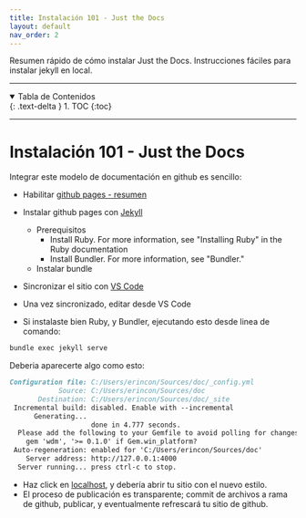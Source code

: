 ```yaml
---
title: Instalación 101 - Just the Docs
layout: default
nav_order: 2
---
```


Resumen rápido de cómo instalar Just the Docs. Instrucciones fáciles para instalar jekyll en local.

---

<details open markdown="block">
  <summary>Tabla de Contenidos</summary>
  {: .text-delta }
1. TOC
{:toc}
</details>

---

# Instalación 101 - Just the Docs

Integrar este modelo de documentación en github es sencillo:

- Habilitar [github pages - resumen](https://docs.github.com/en/pages/setting-up-a-github-pages-site-with-jekyll)
- Instalar github pages con [Jekyll](https://docs.github.com/en/pages/setting-up-a-github-pages-site-with-jekyll/creating-a-github-pages-site-with-jekyll)
    - Prerequisitos
      - Install Ruby. For more information, see "Installing Ruby" in the Ruby documentation
      - Install Bundler. For more information, see "Bundler."
    - Instalar bundle

- Sincronizar el sitio con [VS Code](https://code.visualstudio.com/docs/sourcecontrol/overview)
- Una vez sincronizado, editar desde VS Code
- Si instalaste bien Ruby, y Bundler, ejecutando esto desde linea de comando: 
```markdown
bundle exec jekyll serve
```
Deberia aparecerte algo como esto:
```markdown
Configuration file: C:/Users/erincon/Sources/doc/_config.yml
            Source: C:/Users/erincon/Sources/doc
       Destination: C:/Users/erincon/Sources/doc/_site
 Incremental build: disabled. Enable with --incremental
      Generating... 
                    done in 4.777 seconds.
  Please add the following to your Gemfile to avoid polling for changes:
    gem 'wdm', '>= 0.1.0' if Gem.win_platform?
 Auto-regeneration: enabled for 'C:/Users/erincon/Sources/doc'
    Server address: http://127.0.0.1:4000
  Server running... press ctrl-c to stop.
```
- Haz click en [localhost](http://127.0.0.1:4000), y debería abrir tu sitio con el nuevo estilo.
- El proceso de publicación es transparente; commit de archivos a rama de github, publicar, y eventualmente refrescará tu sitio de github.



